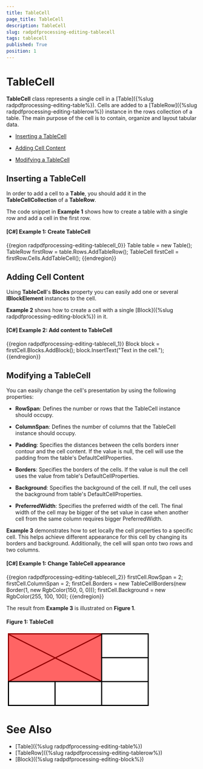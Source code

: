 ```yaml
---
title: TableCell
page_title: TableCell
description: TableCell
slug: radpdfprocessing-editing-tablecell
tags: tablecell
published: True
position: 1
---
```


# TableCell



__TableCell__ class represents a single cell in a [Table]({%slug radpdfprocessing-editing-table%}). Cells are added to a [TableRow]({%slug radpdfprocessing-editing-tablerow%}) instance in the rows collection of a table. The main purpose of the cell is to contain, organize and layout tabular data.
      

* [Inserting a TableCell](#inserting-a-tablecell)

* [Adding Cell Content](#adding-cell-content)

* [Modifying a TableCell](#modifying-a-tablecell)


## Inserting a TableCell

In order to add a cell to а __Тable__, you should add it in the __TableCellCollection__ of a __TableRow__.
        

The code snippet in __Example 1__ shows how to create a table with a single row and add a cell in the first row.
        

#### __[C#] Example 1: Create TableCell__

{{region radpdfprocessing-editing-tablecell_0}}
    Table table = new Table();
    TableRow firstRow = table.Rows.AddTableRow();
    TableCell firstCell = firstRow.Cells.AddTableCell();
{{endregion}}



## Adding Cell Content

Using __TableCell__'s __Blocks__ property you can easily add one or several __IBlockElement__ instances to the cell.
        

__Example 2__ shows how to create a cell with a single [Block]({%slug radpdfprocessing-editing-block%}) in it.
        

#### __[C#] Example 2: Add content to TableCell__

{{region radpdfprocessing-editing-tablecell_1}}
    Block block = firstCell.Blocks.AddBlock();
    block.InsertText("Text in the cell.");
{{endregion}}



## Modifying a TableCell

You can easily change the cell's presentation by using the following properties:
        

* __RowSpan__: Defines the number or rows that the TableCell instance should occupy.
            

* __ColumnSpan__: Defines the number of columns that the TableCell instance should occupy.
            

* __Padding__: Specifies the distances between the cells borders inner contour and the cell content. If the value is null, the cell will use the padding from the table's DefaultCellProperties.
            

* __Borders__: Specifies the borders of the cells. If the value is null the cell uses the value from table's DefaultCellProperties.
            

* __Background__: Specifies the background of the cell. If null, the cell uses the background from table's DefaultCellProperties.
            
* __PreferredWidth__: Specifies the preferred width of the cell. The final width of the cell may be bigger of the set value in case when another cell from the same column requires bigger PreferredWidth.

__Example 3__ demonstrates how to set locally the cell properties to a specific cell. This helps achieve different appearance for this cell by changing its borders and background. Additionally, the cell will span onto two rows and two columns.
        

#### __[C#] Example 1: Change TableCell appearance__

{{region radpdfprocessing-editing-tablecell_2}}
    firstCell.RowSpan = 2;
    firstCell.ColumnSpan = 2;
    firstCell.Borders = new TableCellBorders(new Border(1, new RgbColor(150, 0, 0)));
    firstCell.Background = new RgbColor(255, 100, 100);
{{endregion}}



The result from __Example 3__ is illustrated on __Figure 1__.
        

#### Figure 1: TableCell 
![Rad Pdf Processing Editing Table Cell 01](images/RadPdfProcessing_Editing_TableCell_01.png)

# See Also

 * [Table]({%slug radpdfprocessing-editing-table%})
 * [TableRow]({%slug radpdfprocessing-editing-tablerow%})
 * [Block]({%slug radpdfprocessing-editing-block%})

